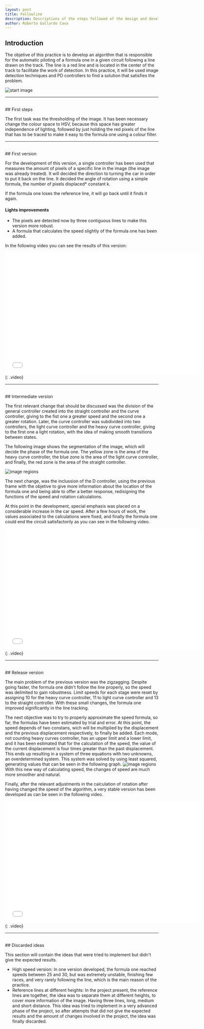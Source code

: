 ```yaml
---
layout: post
title: Followline
description: Descriptions of the steps followed of the design and develop of the followline
author: Roberto Gallardo Cava
---
```


## Introduction

The objetive of this practice is to develop an algorithm that is responsible for the automatic piloting of a formula one in a given circuit following a line drawn on the track.
The line is a red line and is located in the center of the track to facilitate the work of detection. In this practice, it will be used image detection techniques and PD controllers
to find a solution that satisfies the problem.



![start image]({{site.baseurl}}/images/inicio.PNG)

******************************************************************************************************************************************************************************************************************
<br>
## First steps

The first task was the thresholding of the image. It has been necessary change the colour space to HSV, because this space has greater independence of lighting, 
followed by just holding the red pixels of the line that has to be traced to make it easy to the formula one using a colour filter. 

******************************************************************************************************************************************************************************************************************
<br>
## First version

For the development of this version, a single controller has been used that measures the amount of pixels of a specific line in the image (the image was already treated). It will decided the direction
 to turning the car in order to put it back on the line. It decided the angle of rotation using a simple formula, the number of pixels displaced* constant k.
 
If the formula one loses the reference line, it will go back until it finds it again.

#### Lights improvements

* The pixels are detected now by three contiguous lines to make this version more robust.
* A formula that calculates the speed slightly of the formula one has been added.

In the following video you can see the results of this version:
<iframe width="640" height="400" src="{{site.baseurl}}/images/v1.mp4" frameborder="0" allowfullscreen></iframe>
{: .video}

******************************************************************************************************************************************************************************************************************
<br>
## Intermediate version

The first relevant change that should be discussed was the division of the general controller created into the straight controller and the curve controller, giving to the fist one a greater speed and the 
second one a greater rotation. Later, the curve controller was subdivided into two controllers, the light curve controller and the heavy curve controller, giving to the first one a light rotation,
with the idea of making smooth transitions between states.

The following image shows the segmentation of the image, which will decide the phase of the formula one. The yellow zone is the area of the heavy curve controller, the blue zone is the area of the 
light curve controller, and finally, the red zone is the area of the straight controller.

![image regions]({{site.baseurl}}/images/regiones.png)

The next change, was the inclussion of the D controller, using the previous frame with the objetive to give more information about the location of the formula one and being able to offer a better response,
redisigning the functions of the speed and rotation calculations.

At this point in the development, special emphasis was placed on a considerable increase in the car speed. After a few hours of work, the values associated to the calculations were fixed, and finally the 
formula one could end the circuit satisfactorily as you can see in the following video.

<iframe width="640" height="400" src="{{site.baseurl}}/images/v2.mp4" frameborder="0" allowfullscreen></iframe>
{: .video}


******************************************************************************************************************************************************************************************************************
<br>
## Release version

The main problem of the previous version was the zigzagging. Despite going faster, the formula one didn't follow the line properly, so the speed was delimited to gain robustness.
Limit speeds for each stage were reset by assigning 10 for the heavy curve controller, 11 to light curve controller and 13 to the straight controller. With these small changes, the formula
one improved significantly in the line tracking.

The next objective was to try to properly approximate the speed formula, so far, the formulas have been estimated by trial and error. At this point, the speed depends of two constans, wich will be multiplied by the displacement and the previous
displacement respectively, to finally be added. Each mode, not counting heavy curves controller, has an upper limit and a lower limit, and it has been estimated that for the calculation of
the speed, the value of the current displacement is four times greater than the past displacement. This ends up resulting in a system of three equations with two unknowns, an overdetermined
system. This system was solved by using least squared, generating values that can be seen in the following graph.
![image regions]({{site.baseurl}}/images/grafica_velocidad.png)
With this new way of calculating speed, the changes of speed are much more smoother and natural.

Finally, after the relevant adjustments in the calculation of rotation after having changed the speed of the algorithm, a very stable version has been developed as can be seen in the following video.
<iframe width="640" height="400" src="{{site.baseurl}}/images/v3.mp4" frameborder="0" allowfullscreen></iframe>
{: .video}

******************************************************************************************************************************************************************************************************************
<br>
## Discarded ideas

This section will contain the ideas that were tried to implement but didn't give the expected results.

* High speed version: In one version developed, the formula one reached speeds between 25 and 30, but was extremely unstable, finishing few races, and very rarely following the line, which is the main reason
of the practice.
* Reference lines at different heights: In the project present, the reference lines are together, the idea was to separate them at different heights, to cover more information of the image. Having three lines, long, medium and short distance.
This idea was tried to implement in a very advanced phase of the project, so after attempts that did not give the expected results and the amount of changes involved in the project, the idea was finally discarded.

